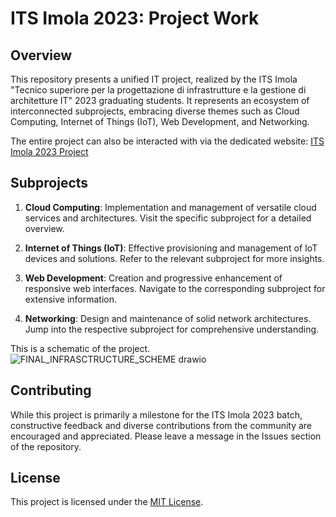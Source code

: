 # ITS Imola 2023: Project Work

## Overview

This repository presents a unified IT project, realized by the ITS Imola "Tecnico superiore per la progettazione di infrastrutture e la gestione di architetture IT" 2023 graduating students. It represents an ecosystem of interconnected subprojects, embracing diverse themes such as Cloud Computing, Internet of Things (IoT), Web Development, and Networking.

The entire project can also be interacted with via the dedicated website: [ITS Imola 2023 Project](https://pw2023.itsimola.it/)

## Subprojects

1. **Cloud Computing**: Implementation and management of versatile cloud services and architectures. Visit the specific subproject for a detailed overview.

2. **Internet of Things (IoT)**: Effective provisioning and management of IoT devices and solutions. Refer to the relevant subproject for more insights.

3. **Web Development**: Creation and progressive enhancement of responsive web interfaces. Navigate to the corresponding subproject for extensive information.
   
4. **Networking**: Design and maintenance of solid network architectures. Jump into the respective subproject for comprehensive understanding.

This is a schematic of the project.
![FINAL_INFRASCTRUCTURE_SCHEME drawio](https://github.com/ITS-Imola-21/Project_Work/assets/122644330/b5d913de-4d6c-4479-8c15-f7aeeb6c5bb4)



## Contributing

While this project is primarily a milestone for the ITS Imola 2023 batch, constructive feedback and diverse contributions from the community are encouraged and appreciated. Please leave a message in the Issues section of the repository.

## License

This project is licensed under the [MIT License](/LICENSE).
